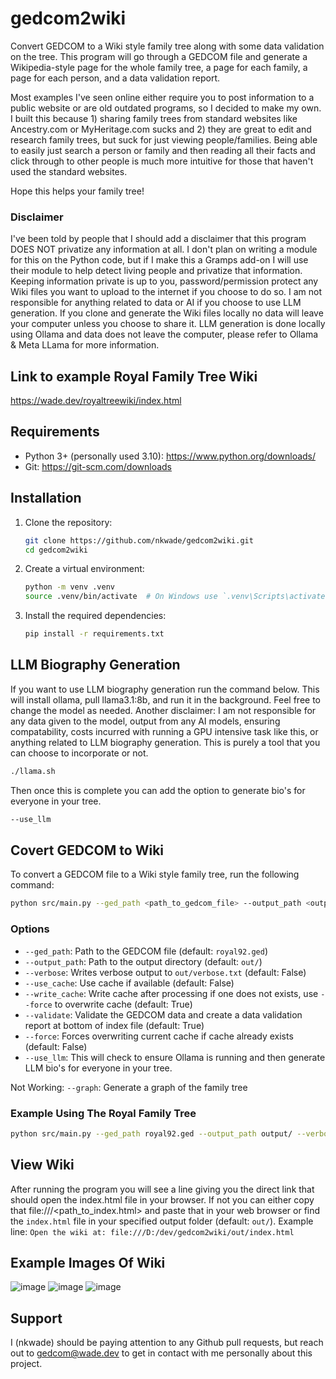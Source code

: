 # gedcom2wiki
Convert GEDCOM to a Wiki style family tree along with some data validation on the tree. This program will go through a GEDCOM file and generate a Wikipedia-style page for the whole family tree, a page for each family, a page for each person, and a data validation report. 

Most examples I've seen online either require you to post information to a public website or are old outdated programs, so I decided to make my own.
I built this because 1) sharing family trees from standard websites like Ancestry.com or MyHeritage.com sucks and 2) they are great to edit and research family trees, but suck for just viewing people/families. Being able to easily just search a person or family and then reading all their facts and click through to other people is much more intuitive for those that haven't used the standard websites.

Hope this helps your family tree!

### Disclaimer
I've been told by people that I should add a disclaimer that this program DOES NOT privatize any information at all. I don't plan on writing a module for this on the Python code, but if I make this a Gramps add-on I will use their module to help detect living people and privatize that information. Keeping information private is up to you, password/permission protect any Wiki files you want to upload to the internet if you choose to do so. I am not responsible for anything related to data or AI if you choose to use LLM generation. If you clone and generate the Wiki files locally no data will leave your computer unless you choose to share it. LLM generation is done locally using Ollama and data does not leave the computer, please refer to Ollama & Meta LLama for more information. 

## Link to example Royal Family Tree Wiki
https://wade.dev/royaltreewiki/index.html

## Requirements
- Python 3+ (personally used 3.10): https://www.python.org/downloads/
- Git: https://git-scm.com/downloads

## Installation

1. Clone the repository:
    ```bash
    git clone https://github.com/nkwade/gedcom2wiki.git
    cd gedcom2wiki
    ```

2. Create a virtual environment:
    ```bash
    python -m venv .venv
    source .venv/bin/activate  # On Windows use `.venv\Scripts\activate`
    ```

3. Install the required dependencies:
    ```bash
    pip install -r requirements.txt
    ```

## LLM Biography Generation
If you want to use LLM biography generation run the command below. This will install ollama, pull llama3.1:8b, and run it in the background. Feel free to change the model as needed. Another disclaimer: I am not responsible for any data given to the model, output from any AI models, ensuring compatability, costs incurred with running a GPU intensive task like this, or anything related to LLM biography generation. This is purely a tool that you can choose to incorporate or not. 

```bash
./llama.sh
```

Then once this is complete you can add the option to generate bio's for everyone in your tree. 
```bash
--use_llm
```

## Covert GEDCOM to Wiki

To convert a GEDCOM file to a Wiki style family tree, run the following command:

```bash
python src/main.py --ged_path <path_to_gedcom_file> --output_path <output_directory> [options]
```

### Options

- `--ged_path`: Path to the GEDCOM file (default: `royal92.ged`)
- `--output_path`: Path to the output directory (default: `out/`)
- `--verbose`: Writes verbose output to `out/verbose.txt` (default: False)
- `--use_cache`: Use cache if available (default: False)
- `--write_cache`: Write cache after processing if one does not exists, use `--force` to overwrite cache (default: True)
- `--validate`: Validate the GEDCOM data and create a data validation report at bottom of index file (default: True)
- `--force`: Forces overwriting current cache if cache already exists (default: False)
- `--use_llm`: This will check to ensure Ollama is running and then generate LLM bio's for everyone in your tree. 

Not Working: `--graph`: Generate a graph of the family tree

### Example Using The Royal Family Tree

```bash
python src/main.py --ged_path royal92.ged --output_path output/ --verbose
```

## View Wiki

After running the program you will see a line giving you the direct link that should open the index.html file in your browser. If not you can either copy that file:///<path_to_index.html> and paste that in your web browser or find the `index.html` file in your specified output folder (default: `out/`).
Example line: `Open the wiki at: file:///D:/dev/gedcom2wiki/out/index.html`

## Example Images Of Wiki
![image](https://github.com/user-attachments/assets/4a97a542-7cce-4058-9c3f-31898fdd28b9)
![image](https://github.com/user-attachments/assets/aad4f067-b171-4cd6-a246-e2b0008fa9c9)
![image](https://github.com/user-attachments/assets/b312c5d9-51cf-4ada-8254-cc8b90846a9b)


## Support

I (nkwade) should be paying attention to any Github pull requests, but reach out to gedcom@wade.dev to get in contact with me personally about this project. 
